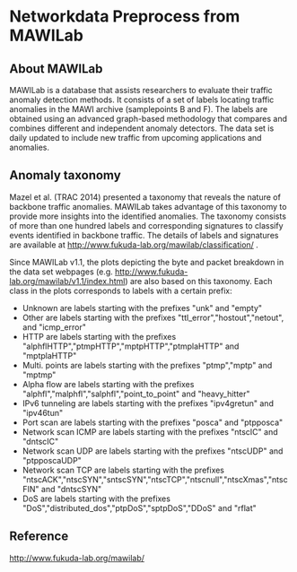# Networkdata Preprocess from MAWILab

## About MAWILab
MAWILab is a database that assists researchers to evaluate their traffic anomaly detection methods. It consists of a set of labels locating traffic anomalies in the MAWI archive (samplepoints B and F). The labels are obtained using an advanced graph-based methodology that compares and combines different and independent anomaly detectors. The data set is daily updated to include new traffic from upcoming applications and anomalies.

## Anomaly taxonomy
Mazel et al. (TRAC 2014) presented a taxonomy that reveals the nature of backbone traffic anomalies. MAWILab takes advantage of this taxonomy to provide more insights into the identified anomalies. The taxonomy consists of more than one hundred labels and corresponding signatures to classify events identified in backbone traffic. The details of labels and signatures are available at http://www.fukuda-lab.org/mawilab/classification/ .

Since MAWILab v1.1, the plots depicting the byte and packet breakdown in the data set webpages (e.g. http://www.fukuda-lab.org/mawilab/v1.1/index.html) are also based on this taxonomy. Each class in the plots corresponds to labels with a certain prefix:

- Unknown are labels starting with the prefixes "unk" and "empty"
- Other are labels starting with the prefixes "ttl_error","hostout","netout", and "icmp_error"
- HTTP are labels starting with the prefixes "alphflHTTP","ptmpHTTP","mptpHTTP","ptmplaHTTP" and "mptplaHTTP"
- Multi. points are labels starting with the prefixes "ptmp","mptp" and "mptmp"
- Alpha flow are labels starting with the prefixes "alphfl","malphfl","salphfl","point_to_point" and "heavy_hitter"
- IPv6 tunneling are labels starting with the prefixes "ipv4gretun" and "ipv46tun"
- Port scan are labels starting with the prefixes "posca" and "ptpposca"
- Network scan ICMP are labels starting with the prefixes "ntscIC" and "dntscIC"
- Network scan UDP are labels starting with the prefixes "ntscUDP" and "ptpposcaUDP"
- Network scan TCP are labels starting with the prefixes "ntscACK","ntscSYN","sntscSYN","ntscTCP","ntscnull","ntscXmas","ntscFIN" and "dntscSYN"
- DoS are labels starting with the prefixes "DoS","distributed_dos","ptpDoS","sptpDoS","DDoS" and "rflat"

## Reference
http://www.fukuda-lab.org/mawilab/
